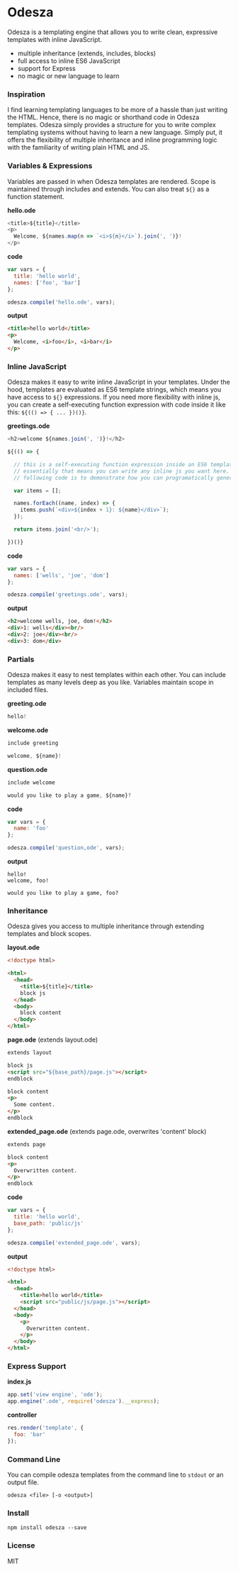 # Odesza

Odesza is a templating engine that allows you to write clean, expressive templates with inline JavaScript.

- multiple inheritance (extends, includes, blocks)
- full access to inline ES6 JavaScript
- support for Express
- no magic or new language to learn

### Inspiration
I find learning templating languages to be more of a hassle than just writing the HTML.  Hence, there is no magic or shorthand code in Odesza templates.  Odesza simply provides a structure for you to write complex templating systems without having to learn a new language.  Simply put, it offers the flexibility of multiple inheritance and inline programming logic with the familiarity of writing plain HTML and JS.  

### Variables & Expressions
Variables are passed in when Odesza templates are rendered. Scope is maintained through includes and extends.  You can also treat `${}` as a function statement.  

**hello.ode**
```javascript
<title>${title}</title>
<p>
  Welcome, ${names.map(n => `<i>${n}</i>`).join(', ')}!
</p>
```
**code**
```javascript
var vars = {
  title: 'hello world',
  names: ['foo', 'bar']
};

odesza.compile('hello.ode', vars);
```
**output**
```html
<title>hello world</title>
<p>
  Welcome, <i>foo</i>, <i>bar</i>
</p>
```

### Inline JavaScript
Odesza makes it easy to write inline JavaScript in your templates.  Under the hood, templates are evaluated as ES6 template strings, which means you have access to `${}` expressions.  If you need more flexibility with inline js, you can create a self-executing function expression with code inside it like this: `${(() => { ... })()}`.

**greetings.ode**
```javascript
<h2>welcome ${names.join(', ')}!</h2>

${(() => {

  // this is a self-executing function expression inside an ES6 template string.
  // essentially that means you can write any inline js you want here. the
  // following code is to demonstrate how you can programatically generate HTML.

  var items = [];

  names.forEach((name, index) => {
    items.push(`<div>${index + 1}: ${name}</div>`);
  });

  return items.join('<br/>');

})()}
```
**code**
```javascript
var vars = {
  names: ['wells', 'joe', 'dom']
};

odesza.compile('greetings.ode', vars);
```
**output**
```html
<h2>welcome wells, joe, dom!</h2>
<div>1: wells</div><br/>
<div>2: joe</div><br/>
<div>3: dom</div>
```

### Partials
Odesza makes it easy to nest templates within each other.  You can include templates as many levels deep as you like. Variables maintain scope in included files.

**greeting.ode**
```javascript
hello!
```
**welcome.ode**
```javascript
include greeting

welcome, ${name}!
```
**question.ode**
```javascript
include welcome

would you like to play a game, ${name}?
```
**code**
```javascript
var vars = {
  name: 'foo'
};

odesza.compile('question,ode', vars);
```
**output**
```
hello!
welcome, foo!

would you like to play a game, foo?
```

### Inheritance
Odesza gives you access to multiple inheritance through extending templates and block scopes.  

**layout.ode**
```html
<!doctype html>

<html>
  <head>
    <title>${title}</title>
    block js
  </head>
  <body>
    block content
  </body>
</html>
```
**page.ode** (extends layout.ode)
```html
extends layout

block js
<script src="${base_path}/page.js"></script>
endblock

block content
<p>
  Some content.
</p>
endblock
```
**extended_page.ode** (extends page.ode, overwrites 'content' block)
```html
extends page

block content
<p>
  Overwritten content.
</p>
endblock
```
**code**
```javascript
var vars = {
  title: 'hello world',
  base_path: 'public/js'
};

odesza.compile('extended_page.ode', vars);
```
**output**
```html
<!doctype html>

<html>
  <head>
    <title>hello world</title>
    <script src="public/js/page.js"></script>
  </head>
  <body>
    <p>
      Overwritten content.
    </p>
  </body>
</html>
```

### Express Support
**index.js**
```javascript
app.set('view engine', 'ode');
app.engine('.ode', require('odesza').__express);
```
**controller**
```javascript
res.render('template', {
  foo: 'bar'
});
```

### Command Line
You can compile odesza templates from the command line to `stdout` or an output file.
```
odesza <file> [-o <output>]
```

### Install
```
npm install odesza --save
```

### License
MIT
